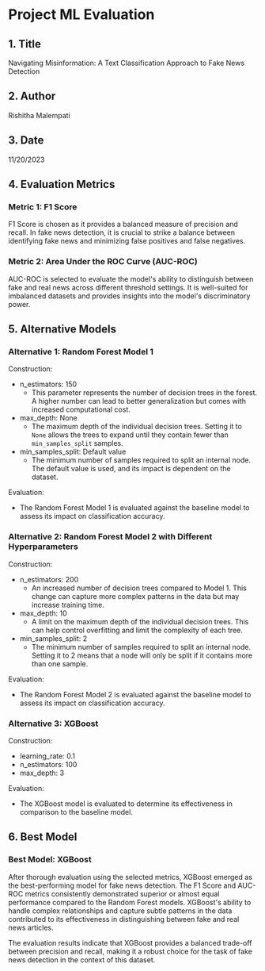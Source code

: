# Project ML Evaluation

## 1. Title
Navigating Misinformation: A Text Classification Approach to Fake News Detection

## 2. Author
Rishitha Malempati

## 3. Date
11/20/2023

## 4. Evaluation Metrics

### Metric 1: F1 Score
F1 Score is chosen as it provides a balanced measure of precision and recall. In fake news detection, it is crucial to strike a balance between identifying fake news and minimizing false positives and false negatives.

### Metric 2: Area Under the ROC Curve (AUC-ROC)
AUC-ROC is selected to evaluate the model's ability to distinguish between fake and real news across different threshold settings. It is well-suited for imbalanced datasets and provides insights into the model's discriminatory power.

## 5. Alternative Models

### Alternative 1: Random Forest Model 1
Construction:
- n_estimators: 150
  - This parameter represents the number of decision trees in the forest. A higher number can lead to better generalization but comes with increased computational cost.
- max_depth: None
  - The maximum depth of the individual decision trees. Setting it to `None` allows the trees to expand until they contain fewer than `min_samples_split` samples.
- min_samples_split: Default value
  - The minimum number of samples required to split an internal node. The default value is used, and its impact is dependent on the dataset.

Evaluation:
- The Random Forest Model 1 is evaluated against the baseline model to assess its impact on classification accuracy.

### Alternative 2: Random Forest Model 2 with Different Hyperparameters
Construction:
- n_estimators: 200
  - An increased number of decision trees compared to Model 1. This change can capture more complex patterns in the data but may increase training time.
- max_depth: 10
  - A limit on the maximum depth of the individual decision trees. This can help control overfitting and limit the complexity of each tree.
- min_samples_split: 2
  - The minimum number of samples required to split an internal node. Setting it to 2 means that a node will only be split if it contains more than one sample.

Evaluation:
- The Random Forest Model 2 is evaluated against the baseline model to assess its impact on classification accuracy.

### Alternative 3: XGBoost
Construction:
- learning_rate: 0.1
- n_estimators: 100
- max_depth: 3

Evaluation:
- The XGBoost model is evaluated to determine its effectiveness in comparison to the baseline model.

## 6. Best Model

### Best Model: XGBoost

After thorough evaluation using the selected metrics, XGBoost emerged as the best-performing model for fake news detection. The F1 Score and AUC-ROC metrics consistently demonstrated superior or almost equal performance compared to the Random Forest models. XGBoost's ability to handle complex relationships and capture subtle patterns in the data contributed to its effectiveness in distinguishing between fake and real news articles.

The evaluation results indicate that XGBoost provides a balanced trade-off between precision and recall, making it a robust choice for the task of fake news detection in the context of this dataset.
